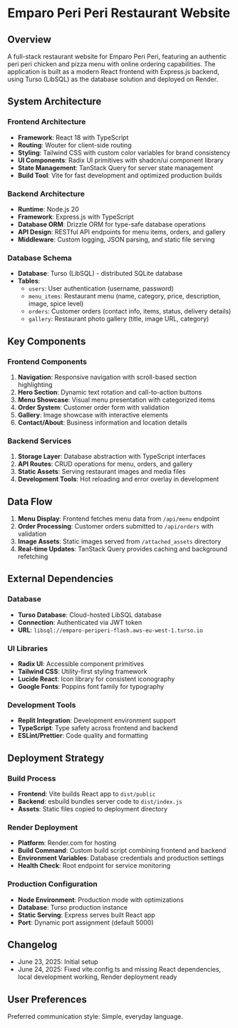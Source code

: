 # Emparo Peri Peri Restaurant Website

## Overview

A full-stack restaurant website for Emparo Peri Peri, featuring an authentic peri peri chicken and pizza menu with online ordering capabilities. The application is built as a modern React frontend with Express.js backend, using Turso (LibSQL) as the database solution and deployed on Render.

## System Architecture

### Frontend Architecture

- **Framework**: React 18 with TypeScript
- **Routing**: Wouter for client-side routing
- **Styling**: Tailwind CSS with custom color variables for brand consistency
- **UI Components**: Radix UI primitives with shadcn/ui component library
- **State Management**: TanStack Query for server state management
- **Build Tool**: Vite for fast development and optimized production builds

### Backend Architecture

- **Runtime**: Node.js 20
- **Framework**: Express.js with TypeScript
- **Database ORM**: Drizzle ORM for type-safe database operations
- **API Design**: RESTful API endpoints for menu items, orders, and gallery
- **Middleware**: Custom logging, JSON parsing, and static file serving

### Database Schema

- **Database**: Turso (LibSQL) - distributed SQLite database
- **Tables**:
  - `users`: User authentication (username, password)
  - `menu_items`: Restaurant menu (name, category, price, description, image, spice level)
  - `orders`: Customer orders (contact info, items, status, delivery details)
  - `gallery`: Restaurant photo gallery (title, image URL, category)

## Key Components

### Frontend Components

1. **Navigation**: Responsive navigation with scroll-based section highlighting
2. **Hero Section**: Dynamic text rotation and call-to-action buttons
3. **Menu Showcase**: Visual menu presentation with categorized items
4. **Order System**: Customer order form with validation
5. **Gallery**: Image showcase with interactive elements
6. **Contact/About**: Business information and location details

### Backend Services

1. **Storage Layer**: Database abstraction with TypeScript interfaces
2. **API Routes**: CRUD operations for menu, orders, and gallery
3. **Static Assets**: Serving restaurant images and media files
4. **Development Tools**: Hot reloading and error overlay in development

## Data Flow

1. **Menu Display**: Frontend fetches menu data from `/api/menu` endpoint
2. **Order Processing**: Customer orders submitted to `/api/orders` with validation
3. **Image Assets**: Static images served from `/attached_assets` directory
4. **Real-time Updates**: TanStack Query provides caching and background refetching

## External Dependencies

### Database
- **Turso Database**: Cloud-hosted LibSQL database
- **Connection**: Authenticated via JWT token
- **URL**: `libsql://emparo-periperi-flash.aws-eu-west-1.turso.io`

### UI Libraries
- **Radix UI**: Accessible component primitives
- **Tailwind CSS**: Utility-first styling framework
- **Lucide React**: Icon library for consistent iconography
- **Google Fonts**: Poppins font family for typography

### Development Tools
- **Replit Integration**: Development environment support
- **TypeScript**: Type safety across frontend and backend
- **ESLint/Prettier**: Code quality and formatting

## Deployment Strategy

### Build Process
- **Frontend**: Vite builds React app to `dist/public`
- **Backend**: esbuild bundles server code to `dist/index.js`
- **Assets**: Static files copied to deployment directory

### Render Deployment
- **Platform**: Render.com for hosting
- **Build Command**: Custom build script combining frontend and backend
- **Environment Variables**: Database credentials and production settings
- **Health Check**: Root endpoint for service monitoring

### Production Configuration
- **Node Environment**: Production mode with optimizations
- **Database**: Turso production instance
- **Static Serving**: Express serves built React app
- **Port**: Dynamic port assignment (default 5000)

## Changelog
- June 23, 2025: Initial setup
- June 24, 2025: Fixed vite.config.ts and missing React dependencies, local development working, Render deployment ready

## User Preferences

Preferred communication style: Simple, everyday language.